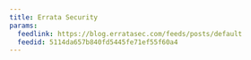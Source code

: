 ```yaml
---
title: Errata Security
params:
  feedlink: https://blog.erratasec.com/feeds/posts/default
  feedid: 5114da657b840fd5445fe71ef55f60a4
---
```

